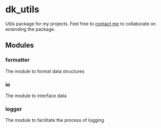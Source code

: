 # dk_utils

Utils package for my projects. Feel free to <a href="maito:admin@dkisler.de" target="_blank">contact me</a> to collaborate on extending the package.

## Modules

### formatter

The module to format data structures

### io

The module to interface data

### logger

The module to facilitate the process of logging
